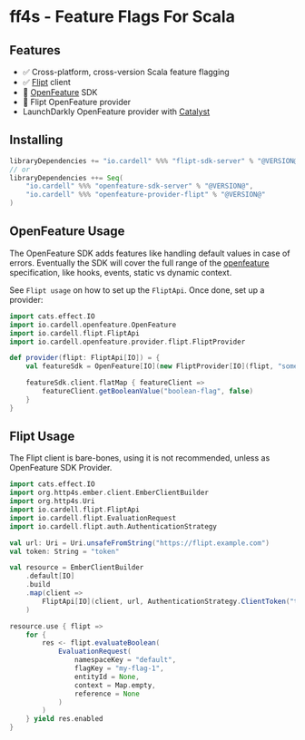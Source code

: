 # ff4s - Feature Flags For Scala

## Features

- ✅ Cross-platform, cross-version Scala feature flagging
- ✅ [Flipt](https://flipt.io) client
- 🚧 [OpenFeature](https://openfeature.dev) SDK
- 🚧 Flipt OpenFeature provider
- LaunchDarkly OpenFeature provider with [Catalyst](https://typelevel.org/catapult)

## Installing

```scala
libraryDependencies += "io.cardell" %%% "flipt-sdk-server" % "@VERSION@"
// or
libraryDependencies ++= Seq(
    "io.cardell" %%% "openfeature-sdk-server" % "@VERSION@",
    "io.cardell" %%% "openfeature-provider-flipt" % "@VERSION@"
)
```

## OpenFeature Usage

The OpenFeature SDK adds features like handling default values in case of errors.
Eventually the SDK will cover the full range of the [openfeature](https://openfeature.dev)
specification, like hooks, events, static vs dynamic context.

See `Flipt usage` on how to set up the `FliptApi`. Once done, set up a provider:

```scala mdoc
import cats.effect.IO
import io.cardell.openfeature.OpenFeature
import io.cardell.flipt.FliptApi
import io.cardell.openfeature.provider.flipt.FliptProvider

def provider(flipt: FliptApi[IO]) = {
    val featureSdk = OpenFeature[IO](new FliptProvider[IO](flipt, "some-namespace"))

    featureSdk.client.flatMap { featureClient =>
        featureClient.getBooleanValue("boolean-flag", false)
    }
}
```

## Flipt Usage

The Flipt client is bare-bones, using it is not recommended, unless as OpenFeature SDK Provider.

```scala mdoc
import cats.effect.IO
import org.http4s.ember.client.EmberClientBuilder
import org.http4s.Uri
import io.cardell.flipt.FliptApi
import io.cardell.flipt.EvaluationRequest
import io.cardell.flipt.auth.AuthenticationStrategy

val url: Uri = Uri.unsafeFromString("https://flipt.example.com")
val token: String = "token"

val resource = EmberClientBuilder
    .default[IO]
    .build
    .map(client =>
        FliptApi[IO](client, url, AuthenticationStrategy.ClientToken("token"))
    )

resource.use { flipt => 
    for {
        res <- flipt.evaluateBoolean(
            EvaluationRequest(
                namespaceKey = "default",
                flagKey = "my-flag-1",
                entityId = None,
                context = Map.empty,
                reference = None
            )
        )
    } yield res.enabled
}
```

